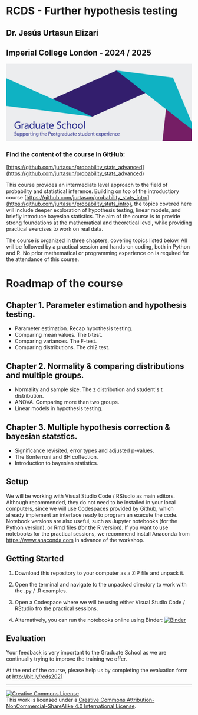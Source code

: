 # RCDS - Further hypothesis testing

## Dr. Jesús Urtasun Elizari

## Imperial College London - 2024 / 2025

<img src="/readme_figures/grad-school-logo.png">

### Find the content of the course in GitHub:
[https://github.com/jurtasun/probability_stats_advanced](https://github.com/jurtasun/probability_stats_advanced)

This course provides an intermediate level approach to the field of probability and statistical inference. Building on top of the introductiory course [https://github.com/jurtasun/probability_stats_intro](https://github.com/jurtasun/probability_stats_intro), the topics covered here will include deeper exploration of hypothesis testing, linear models, and briefly introduce bayesian statistics. The aim of the course is to provide strong foundations at the mathematical and theoretical level, while providing practical exercises to work on real data.

The course is organized in three chapters, covering topics listed below. All will be followed by a practical session and hands-on coding, both in Python and R. No prior mathematical or programming experience on is required for the attendance of this course.

# Roadmap of the course

## Chapter 1. Parameter estimation and hypothesis testing.

- Parameter estimation. Recap hypothesis testing.
- Comparing mean values. The t-test.
- Comparing variances. The F-test.
- Comparing distributions. The chi2 test.


## Chapter 2. Normality & comparing distributions and multiple groups.

- Normality and sample size. The z distribution and student's t distribution.
- ANOVA. Comparing more than two groups.
- Linear models in hypothesis testing.

## Chapter 3. Multiple hypothesis correction & bayesian statstics.

- Significance revisited, error types and adjusted p-values. 
- The Bonferroni and BH coffection.
- Introduction to bayesian statistics.

## Setup

We will be working with Visual Studio Code / RStudio as main editors. Although recommended, they do not need to be installed in your local computers, since we will use Codespaces provided by Github, which already implement an interface ready to program an execute the code.
Notebook versions are also useful, such as Jupyter notebooks (for the Python version), or Rmd files (for the R version). 
If you want to use notebooks for the practical sessions, we recommend install Anaconda from https://www.anaconda.com in advance of the workshop.

## Getting Started

1. Download this repository to your computer as a ZIP file and unpack it.

2. Open the terminal and navigate to the unpacked directory to work with the .py / .R examples.

3. Open a Codespace where we will be using either Visual Studio Code / RStudio fro the practical sessions.

4. Alternatively, you can run the notebooks online using Binder: 
[![Binder](https://mybinder.org/badge_logo.svg)](https://mybinder.org/v2/gh/johnpinney/sampling_and_hypothesis_testing/master?urlpath=lab)

## Evaluation

Your feedback is very important to the Graduate School as we are continually trying to improve the training we offer.

At the end of the course, please help us by completing the evaluation form at http://bit.ly/rcds2021

<hr>
<a rel="license" href="http://creativecommons.org/licenses/by-nc-sa/4.0/"><img alt="Creative Commons License" style="border-width:0" src="https://i.creativecommons.org/l/by-nc-sa/4.0/80x15.png" /></a><br />This work is licensed under a <a rel="license" href="http://creativecommons.org/licenses/by-nc-sa/4.0/">Creative Commons Attribution-NonCommercial-ShareAlike 4.0 International License</a>.
